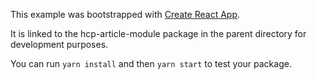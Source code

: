 This example was bootstrapped with [Create React App](https://github.com/facebook/create-react-app).

It is linked to the hcp-article-module package in the parent directory for development purposes.

You can run `yarn install` and then `yarn start` to test your package.
